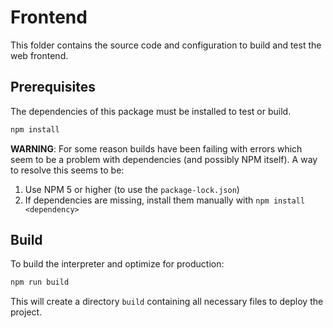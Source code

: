 # Frontend

This folder contains the source code and configuration to build and test the web frontend.

## Prerequisites

The dependencies of this package must be installed to test or build.
```bash
npm install
```

**WARNING**: For some reason builds have been failing with errors which seem to be a problem with dependencies (and possibly NPM itself). A way to resolve this seems to be:
1. Use NPM 5 or higher (to use the `package-lock.json`)
2. If dependencies are missing, install them manually with `npm install <dependency>`

## Build

To build the interpreter and optimize for production:
```bash
npm run build
```
This will create a directory `build` containing all necessary files to deploy the project.
